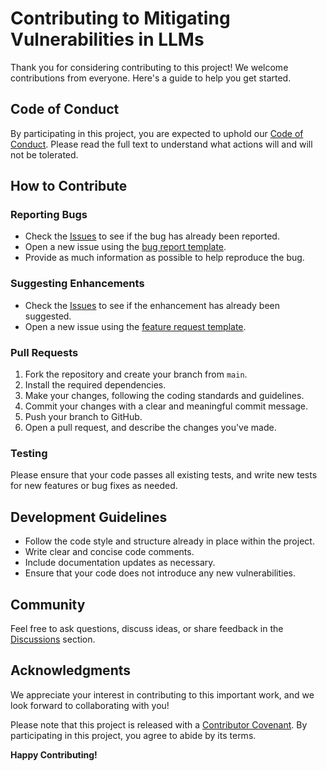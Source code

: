 # Contributing to Mitigating Vulnerabilities in LLMs

Thank you for considering contributing to this project! We welcome contributions from everyone. Here's a guide to help you get started.

## Code of Conduct

By participating in this project, you are expected to uphold our [Code of Conduct](CODE_OF_CONDUCT.md). Please read the full text to understand what actions will and will not be tolerated.

## How to Contribute

### Reporting Bugs

- Check the [Issues](https://github.com/mantiumai/llm-security-examples/issues) to see if the bug has already been reported.
- Open a new issue using the [bug report template](https://github.com/mantiumai/llm-security-examples/issues/new?template=bug_report.md).
- Provide as much information as possible to help reproduce the bug.

### Suggesting Enhancements

- Check the [Issues](https://github.com/mantiumai/llm-security-examples/issues) to see if the enhancement has already been suggested.
- Open a new issue using the [feature request template](https://github.com/mantiumai/llm-security-examples/issues/new?template=feature_request.md).

### Pull Requests

1. Fork the repository and create your branch from `main`.
2. Install the required dependencies.
3. Make your changes, following the coding standards and guidelines.
4. Commit your changes with a clear and meaningful commit message.
5. Push your branch to GitHub.
6. Open a pull request, and describe the changes you've made.

### Testing

Please ensure that your code passes all existing tests, and write new tests for new features or bug fixes as needed.

## Development Guidelines

- Follow the code style and structure already in place within the project.
- Write clear and concise code comments.
- Include documentation updates as necessary.
- Ensure that your code does not introduce any new vulnerabilities.

## Community

Feel free to ask questions, discuss ideas, or share feedback in the [Discussions](https://github.com/mantiumai/llm-security-examples/discussions) section.

## Acknowledgments

We appreciate your interest in contributing to this important work, and we look forward to collaborating with you!

Please note that this project is released with a [Contributor Covenant](CODE_OF_CONDUCT.md). By participating in this project, you agree to abide by its terms.

**Happy Contributing!**
